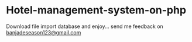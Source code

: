 # Hotel-management-system-on-php 
Download file
import database and enjoy...
send me feedback on banjadeseason123@gmail.com
